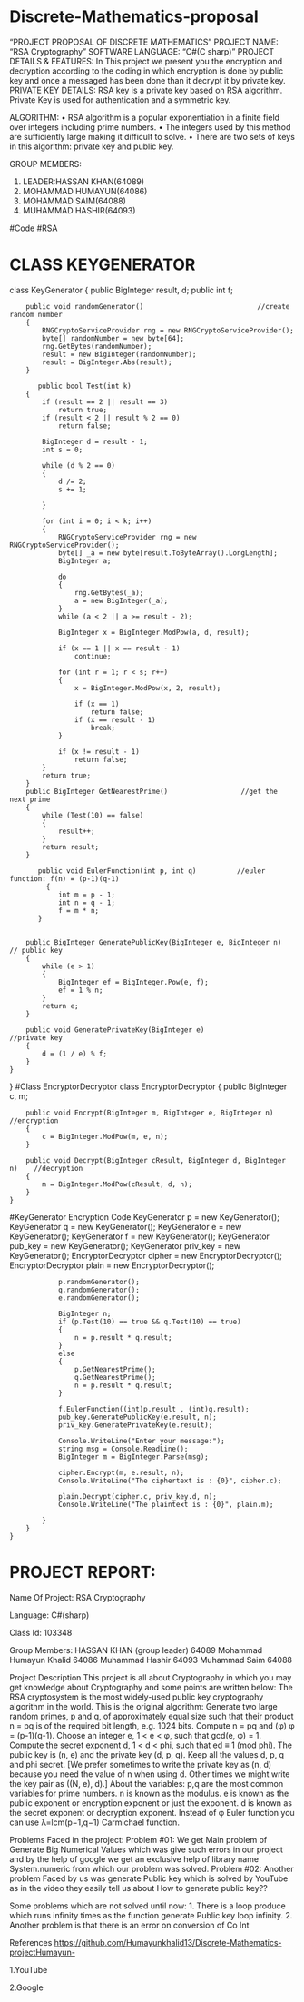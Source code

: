 # Discrete-Mathematics-proposal
 
“PROJECT PROPOSAL OF DISCRETE MATHEMATICS” 
PROJECT NAME:
“RSA Cryptography”
SOFTWARE LANGUAGE:
“C#(C sharp)”
PROJECT DETAILS & FEATURES:
In This project we present you the encryption and decryption according to the coding in which encryption is done by public key and once a messaged has been done than it decrypt it by private key.
PRIVATE KEY DETAILS:
RSA key is a private key based on RSA algorithm. Private Key is used for authentication and a symmetric key.

ALGORITHM:
•	RSA algorithm is a popular exponentiation in a finite field over integers including prime numbers.
•	The integers used by this method are sufficiently large making it difficult to solve.
•	There are two sets of keys in this algorithm: private key and public key.

GROUP MEMBERS:
1.	LEADER:HASSAN KHAN(64089)
2.	MOHAMMAD HUMAYUN(64086)
3.	MOHAMMAD SAIM(64088)
4.	MUHAMMAD HASHIR(64093)


#Code 
#RSA 
# CLASS KEYGENERATOR
class KeyGenerator
    {
        public BigInteger result, d;
        public int f;
        
        public void randomGenerator()                            //create random number
        {
            RNGCryptoServiceProvider rng = new RNGCryptoServiceProvider();
            byte[] randomNumber = new byte[64];
            rng.GetBytes(randomNumber);
            result = new BigInteger(randomNumber);
            result = BigInteger.Abs(result);
        }

           public bool Test(int k) 
        {
            if (result == 2 || result == 3)
                return true;
            if (result < 2 || result % 2 == 0)
                return false;

            BigInteger d = result - 1;
            int s = 0;

            while (d % 2 == 0)
            {
                d /= 2;
                s += 1;

            }

            for (int i = 0; i < k; i++)
            {
                RNGCryptoServiceProvider rng = new RNGCryptoServiceProvider();
                byte[] _a = new byte[result.ToByteArray().LongLength];
                BigInteger a;

                do
                {
                    rng.GetBytes(_a);
                    a = new BigInteger(_a);
                }
                while (a < 2 || a >= result - 2);

                BigInteger x = BigInteger.ModPow(a, d, result);

                if (x == 1 || x == result - 1)
                    continue;

                for (int r = 1; r < s; r++)
                {
                    x = BigInteger.ModPow(x, 2, result);

                    if (x == 1)
                        return false;
                    if (x == result - 1)
                        break;
                }

                if (x != result - 1)
                    return false;
            }
            return true;
        }
        public BigInteger GetNearestPrime()                  //get the next prime
        {
            while (Test(10) == false)
            {
                result++;
            }
            return result;
        }
       
           public void EulerFunction(int p, int q)          //euler function: f(n) = (p-1)(q-1)
             {
                int m = p - 1;
                int n = q - 1;
                f = m * n;
           }
        

        public BigInteger GeneratePublicKey(BigInteger e, BigInteger n)        // public key
        {
            while (e > 1)
            {
                BigInteger ef = BigInteger.Pow(e, f);
                ef = 1 % n;
            }
            return e;
        }

        public void GeneratePrivateKey(BigInteger e)                  //private key
        {
            d = (1 / e) % f;
        }
    }
}
#Class EncryptorDecryptor
class EncryptorDecryptor
    {
        public BigInteger c, m;

        public void Encrypt(BigInteger m, BigInteger e, BigInteger n)          //encryption
        {
            c = BigInteger.ModPow(m, e, n);
        }

        public void Decrypt(BigInteger cResult, BigInteger d, BigInteger n)    //decryption
        {
            m = BigInteger.ModPow(cResult, d, n);
        }
    }
#KeyGenerator Encryption Code
  KeyGenerator p = new KeyGenerator();
                KeyGenerator q = new KeyGenerator();
                KeyGenerator e = new KeyGenerator();
                KeyGenerator f = new KeyGenerator();
                KeyGenerator pub_key = new KeyGenerator();
                KeyGenerator priv_key = new KeyGenerator();
                EncryptorDecryptor cipher = new EncryptorDecryptor();
                EncryptorDecryptor plain = new EncryptorDecryptor();

                p.randomGenerator();
                q.randomGenerator();
                e.randomGenerator();
                
                BigInteger n;
                if (p.Test(10) == true && q.Test(10) == true)
                {
                    n = p.result * q.result;
                }
                else
                {
                    p.GetNearestPrime();
                    q.GetNearestPrime();
                    n = p.result * q.result;
                }

                f.EulerFunction((int)p.result , (int)q.result);
                pub_key.GeneratePublicKey(e.result, n);
                priv_key.GeneratePrivateKey(e.result);

                Console.WriteLine("Enter your message:");
                string msg = Console.ReadLine(); 
                BigInteger m = BigInteger.Parse(msg);

                cipher.Encrypt(m, e.result, n);
                Console.WriteLine("The ciphertext is : {0}", cipher.c);

                plain.Decrypt(cipher.c, priv_key.d, n);
                Console.WriteLine("The plaintext is : {0}", plain.m);

            }
        }
    }

# PROJECT REPORT:

Name Of Project:
RSA Cryptography

Language:
C#(sharp)

Class Id: 103348

Group Members:
HASSAN KHAN (group leader) 64089
Mohammad Humayun Khalid 64086
Muhammad Hashir 64093
Muhammad Saim 64088

Project Description
This project is all about Cryptography in which you may get knowledge about
Cryptography and some points are written below:
The RSA cryptosystem is the most widely-used public key cryptography algorithm
in the world. This is the original algorithm:
Generate two large random primes, p and q, of approximately equal size such
that their product n = pq is of the required bit length, e.g. 1024 bits.
Compute n = pq and (φ) φ = (p-1)(q-1).
Choose an integer e, 1 < e < φ, such that gcd(e, φ) = 1.
Compute the secret exponent d, 1 < d < phi, such that ed ≡ 1 (mod phi).
The public key is (n, e) and the private key (d, p, q). Keep all the values d, p, q and
phi secret. [We prefer sometimes to write the private key as (n, d) because you
need the value of n when using d. Other times we might write the key pair as ((N,
e), d).]
About the variables:
p,q are the most common variables for prime numbers.
n is known as the modulus.
e is known as the public exponent or encryption exponent or just the exponent.
d is known as the secret exponent or decryption exponent.
Instead of φ Euler function you can use λ=lcm(p−1,q−1) Carmichael function.

Problems Faced in the project: 
 Problem #01: 
We get Main problem of Generate Big Numerical Values which was give such errors in our project and by the help of google we get an exclusive help of library name System.numeric from which our problem was solved. 
 Problem #02: 
Another problem Faced by us was generate Public key which is solved by YouTube as in the video they easily tell us about How to generate public key?? 
 
Some problems which are not solved until now: 1.  There is a loop produce which runs infinity times as the function generate Public key loop infinity.  2. Another problem is that there is an error on conversion of Co Int 
 
 
References 
https://github.com/Humayunkhalid13/Discrete-Mathematics-projectHumayun- 
 
1.YouTube  
 
2.Google  
